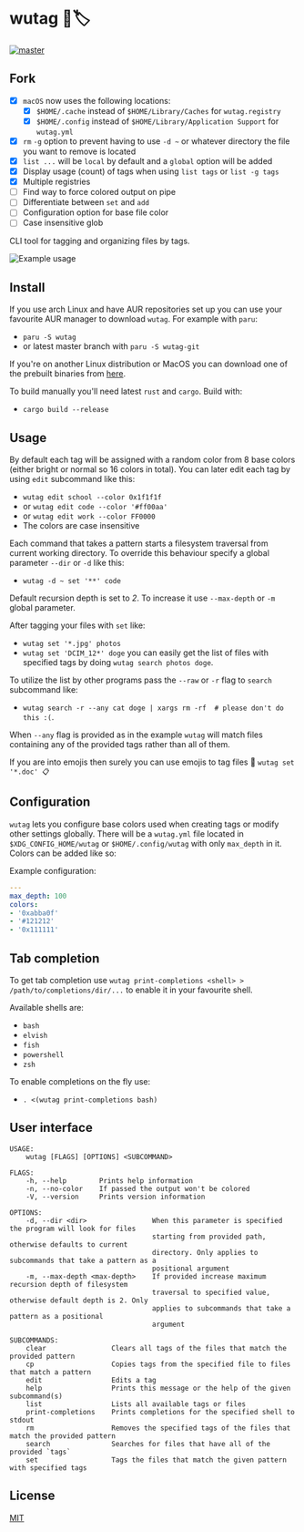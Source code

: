 # wutag 🔱🏷️
[![master](https://github.com/vv9k/wutag/actions/workflows/master.yml/badge.svg)](https://github.com/vv9k/wutag/actions/workflows/master.yml)

## Fork
* [x] `macOS` now uses the following locations:
    * [x] `$HOME/.cache` instead of `$HOME/Library/Caches` for `wutag.registry`
    * [x] `$HOME/.config` instead of `$HOME/Library/Application Support` for `wutag.yml`
* [x] `rm` `-g` option to prevent having to use `-d ~` or whatever directory the file you want to remove is located
* [x] `list ...` will be `local` by default and a `global` option will be added
* [x] Display usage (count) of tags when using `list tags` or `list -g tags`
* [x] Multiple registries
* [ ] Find way to force colored output on pipe
* [ ] Differentiate between `set` and `add`
* [ ] Configuration option for base file color
* [ ] Case insensitive glob

CLI tool for tagging and organizing files by tags.

![Example usage](https://github.com/vv9k/wutag/blob/master/static/usage.svg)

## Install

If you use arch Linux and have AUR repositories set up you can use your favourite AUR manager to download `wutag`. For example with `paru`:
 - `paru -S wutag`
 - or latest master branch with `paru -S wutag-git`

If you're on another Linux distribution or MacOS you can download one of the prebuilt binaries from [here](https://github.com/vv9k/wutag/releases).

To build manually you'll need latest `rust` and `cargo`. Build with:
 - `cargo build --release`

## Usage

By default each tag will be assigned with a random color from 8 base colors (either bright or normal so 16 colors in total). You can later edit each tag by using `edit` subcommand like this:
 - `wutag edit school --color 0x1f1f1f`
 - or `wutag edit code --color '#ff00aa'`
 - or `wutag edit work --color FF0000`
 - The colors are case insensitive

Each command that takes a pattern starts a filesystem traversal from current working directory. To override this
behaviour specify a global parameter `--dir` or `-d` like this:
 - `wutag -d ~ set '**' code`

Default recursion depth is set to *2*. To increase it use `--max-depth` or `-m` global parameter.

After tagging your files with `set` like:
 - `wutag set '*.jpg' photos`
 - `wutag set 'DCIM_12*' doge`
you can easily get the list of files with specified tags by doing `wutag search photos doge`.

To utilize the list by other programs pass the `--raw` or `-r` flag to `search` subcommand like:
 - `wutag search -r --any cat doge | xargs rm -rf  # please don't do this :(`.

When `--any` flag is provided as in the example `wutag` will match files containing any of the provided tags rather than all of them.

If you are into emojis then surely you can use emojis to tag files 🙂 ```wutag set '*.doc' 📋```

## Configuration

`wutag` lets you configure base colors used when creating tags or modify other settings globally.
There will be a `wutag.yml` file located in `$XDG_CONFIG_HOME/wutag` or `$HOME/.config/wutag` with only `max_depth` in it. Colors can be added like so:

Example configuration:
```yaml
---
max_depth: 100
colors:
- '0xabba0f'
- '#121212'
- '0x111111'
```

## Tab completion

To get tab completion use `wutag print-completions <shell> > /path/to/completions/dir/...` to enable it in your favourite shell.

Available shells are:
 - `bash`
 - `elvish`
 - `fish`
 - `powershell`
 - `zsh`

 To enable completions on the fly use:
 - `. <(wutag print-completions bash)`


## User interface
```
USAGE:
    wutag [FLAGS] [OPTIONS] <SUBCOMMAND>

FLAGS:
    -h, --help        Prints help information
    -n, --no-color    If passed the output won't be colored
    -V, --version     Prints version information

OPTIONS:
    -d, --dir <dir>                When this parameter is specified the program will look for files
                                   starting from provided path, otherwise defaults to current
                                   directory. Only applies to subcommands that take a pattern as a
                                   positional argument
    -m, --max-depth <max-depth>    If provided increase maximum recursion depth of filesystem
                                   traversal to specified value, otherwise default depth is 2. Only
                                   applies to subcommands that take a pattern as a positional
                                   argument

SUBCOMMANDS:
    clear                Clears all tags of the files that match the provided pattern
    cp                   Copies tags from the specified file to files that match a pattern
    edit                 Edits a tag
    help                 Prints this message or the help of the given subcommand(s)
    list                 Lists all available tags or files
    print-completions    Prints completions for the specified shell to stdout
    rm                   Removes the specified tags of the files that match the provided pattern
    search               Searches for files that have all of the provided `tags`
    set                  Tags the files that match the given pattern with specified tags
```

## License
[MIT](https://github.com/vv9k/wutag/blob/master/LICENSE)
